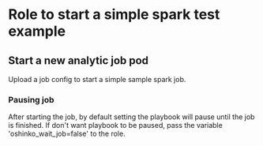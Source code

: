 # Role to start a simple spark test example

## Start a new analytic job pod
Upload a job config to start a simple sample spark job.

### Pausing job
After starting the job, by default setting the playbook will pause
until the job is finished. If don't want playbook to
be paused, pass the variable 'oshinko_wait_job=false' to the role.


